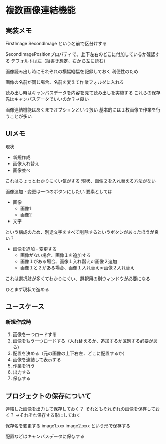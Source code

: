 ﻿# 複数画像連結機能

## 実装メモ
FirstImage
SecondImage
という名前で区分けする

SecondImagePositionプロパティで、上下左右のどこに付加しているか確認する
デフォルトは左（縦書き想定、右から左に読む）

画像読み出し時にそれぞれの横幅縦幅を記録しておく
利便性のため

画像の名前が同じ場合、名前を変えて作業フォルダに入れる

読み出し時はキャンバスデータを内容を見て読み出しを実施する
これらの保存先はキャンバスデータでいいのか？→良い

画像連結機能はあくまでオプションという扱い
基本的には１枚画像で作業を行うことが多い


## UIメモ
現状
- 新規作成
- 画像入れ替え
- 画像並べ

これはちょっとわかりにくい気がする
現状、画像２を入れ替える方法がない

画像追加・変更は一つのボタンにしたい
要素としては
- 画像
	- 画像1
	- 画像2
- 文字

という構成のため、別途文字をすべて削除するというボタンがあったほうが良い？
- 画像を追加・変更する
	- 画像がない場合、画像１を追加する
	- 画像１がある場合、画像１入れ替えor画像２追加
	- 画像１と２がある場合、画像１入れ替えor画像２入れ替え

これは選択肢が多くてわかりにくい、選択用の別ウィンドウが必要になる

ひとまず現状で進める

## ユースケース
### 新規作成時
1. 画像を一つロードする
1. 画像をもう一つロードする（入れ替えるか、追加するか区別する必要がある）
1. 配置を決める（元の画像の上下右左、どこに配置するか）
1. 画像を連結して表示する
1. 作業を行う
1. 出力する
1. 保存する

## プロジェクトの保存について
連結した画像を出力して保存しておく？
それともそれぞれの画像を保存しておく？
→それぞれ保存する形にしておく

保存名を変更する
image1.xxx
image2.xxx
という形で保存する

配置などはキャンバスデータに保存する

## 


